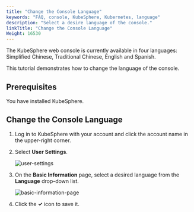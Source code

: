 ```yaml
---
title: "Change the Console Language"
keywords: "FAQ, console, KubeSphere, Kubernetes, language"
description: "Select a desire language of the console."
linkTitle: "Change the Console Language"
Weight: 16530
---
```


The KubeSphere web console is currently available in four languages: Simplified Chinese, Traditional Chinese, English and Spanish.

This tutorial demonstrates how to change the language of the console.

## **Prerequisites**

You have installed KubeSphere.

## Change the Console Language

1. Log in to KubeSphere with your account and click the account name in the upper-right corner.

2. Select **User Settings**.

   ![user-settings](/images/docs/zh-cn/faq/kubesphere-web-console/change-console-language/user-settings.png)

3. On the **Basic Information** page, select a desired language from the **Language** drop-down list.

   ![basic-information-page](/images/docs/zh-cn/faq/kubesphere-web-console/change-console-language/basic-information-page.png)

4. Click the **✓** icon to save it.